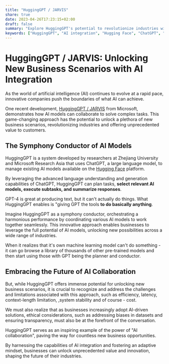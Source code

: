 ```yaml
---
title: "HuggingGPT / JARVIS"
share: true
date: 2023-04-26T17:23:15+02:00
draft: false
summary: "Explore HuggingGPT's potential to revolutionize industries with AI integration, transforming customer service, content creation, healthcare, supply chain, and finance for unparalleled business opportunities."
keywords: ["HuggingGPT", "AI integration", "Hugging Face", "ChatGPT", "customer service", "content creation", "healthcare", "supply chain", "finance", "innovation"]
---
```


# HuggingGPT / JARVIS: Unlocking New Business Scenarios with AI Integration

As the world of artificial intelligence (AI) continues to evolve at a rapid pace, innovative companies push the boundaries of what AI can achieve. 

One recent development, [HuggingGPT / JARVIS](https://github.com/microsoft/JARVIS) from Microsoft, demonstrates how AI models can collaborate to solve complex tasks. This game-changing approach has the potential to unlock a plethora of new business scenarios, revolutionizing industries and offering unprecedented value to customers.

## The Symphony Conductor of AI Models

HuggingGPT is a system developed by researchers at Zhejiang University and Microsoft Research Asia that uses ChatGPT, a large language model, to manage existing AI models available on the [Hugging Face](/posts/huggingface/) platform. 

By leveraging the advanced language understanding and generation capabilities of ChatGPT, HuggingGPT can plan tasks, **select relevant AI models, execute subtasks, and summarize responses**.

GPT-4 is great at producing text, but it can't actually do things. What HuggingGPT enables is "giving GPT the tools **to do basically anything**.

Imagine HuggingGPT as a symphony conductor, orchestrating a harmonious performance by coordinating various AI models to work together seamlessly. This innovative approach enables businesses to leverage the full potential of AI models, unlocking new possibilities across a wide range of industries.

When it realizes that it's own machine learning model can't do something - it can go browse a library of thousands of other pre-trained models and then start using those with GPT being the planner and conductor.

## Embracing the Future of AI Collaboration

But, while HuggingGPT offers immense potential for unlocking new business scenarios, it is crucial to recognize and address the challenges and limitations associated with this approach, such as efficiency, latency, context-length limitation, ,system stability and of course - cost. 

We must also realize that as businesses increasingly adopt AI-driven solutions, ethical considerations, such as addressing biases in datasets and ensuring transparency, must also be at the forefront of the conversation.

HuggingGPT serves as an inspiring example of the power of "AI collaboration", paving the way for countless new business opportunities. 

By harnessing the capabilities of AI integration and fostering an adaptive mindset, businesses can unlock unprecedented value and innovation, shaping the future of their industries.

